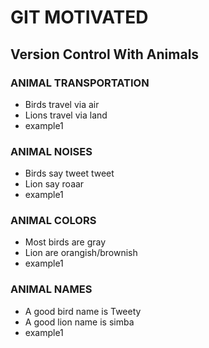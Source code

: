 # GIT MOTIVATED
## Version Control With Animals


### ANIMAL TRANSPORTATION
* Birds travel via air
* Lions travel via land
* example1



### ANIMAL NOISES
* Birds say tweet tweet
* Lion say roaar
* example1



### ANIMAL COLORS
* Most birds are gray
* Lion are orangish/brownish
* example1



### ANIMAL NAMES
* A good bird name is Tweety
* A good lion name is simba
* example1




